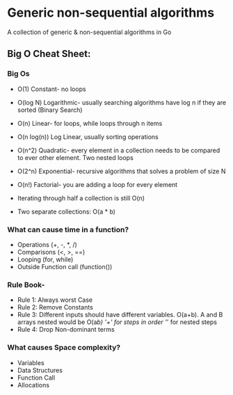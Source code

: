 # Generic non-sequential algorithms
A collection of generic & non-sequential algorithms in Go

## Big O Cheat Sheet:

### Big Os
* O(1) Constant- no loops
* O(log N) Logarithmic- usually searching algorithms have log n if they are sorted (Binary Search)
* O(n) Linear- for loops, while loops through n items
* O(n log(n)) Log Linear, usually sorting operations
* O(n^2) Quadratic- every element in a collection needs to be compared to ever other element. Two nested loops
* O(2^n) Exponential- recursive algorithms that solves a problem of size N
* O(n!) Factorial- you are adding a loop for every element

* Iterating through half a collection is still O(n)
* Two separate collections: O(a * b)

### What can cause time in a function?
* Operations (+, -, *, /)
* Comparisons (<, >, ==)
* Looping (for, while)
* Outside Function call (function())

### Rule Book-
* Rule 1: Always worst Case
* Rule 2: Remove Constants
* Rule 3: Different inputs should have different variables. O(a+b). A and B arrays nested would be O(a*b)
          '+' for steps in order
          '*' for nested steps
* Rule 4: Drop Non-dominant terms

### What causes Space complexity?
* Variables
* Data Structures
* Function Call
* Allocations
